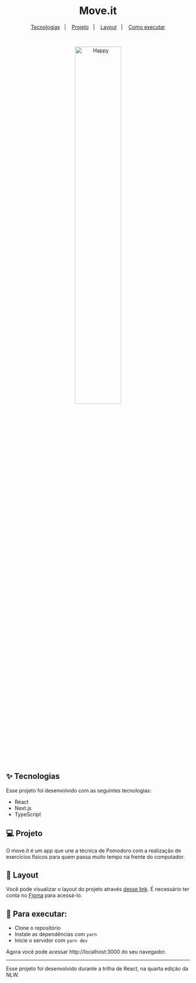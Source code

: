 <h1 align="center">Move.it</h1>

<p align="center">
  <a href="#-tecnologias">Tecnologias</a>&nbsp;&nbsp;&nbsp;|&nbsp;&nbsp;&nbsp;
  <a href="#-projeto">Projeto</a>&nbsp;&nbsp;&nbsp;|&nbsp;&nbsp;&nbsp;
  <a href="#-layout">Layout</a>&nbsp;&nbsp;&nbsp;|&nbsp;&nbsp;&nbsp;
  <a href="#-para-executar">Como executar</a>
</p>

<br>

<p align="center">
  <img alt="Happy" src="https://user-images.githubusercontent.com/38961741/229303854-762067ca-7ab0-47fa-868d-fd920034842a.png" width="50%">
</p>

## ✨ Tecnologias

Esse projeto foi desenvolvido com as seguintes tecnologias:

- React
- Next.js
- TypeScript

## 💻 Projeto

O move.it é um app que une a técnica de Pomodoro com a realização de exercícios físicos para quem passa muito tempo na frente do computador.

## 🔖 Layout

Você pode visualizar o layout do projeto através [desse link](https://www.figma.com/file/ge20pu3ofMOKoliUyKx1Nl/Move.it-1.0). É necessário ter conta no [Figma](http://figma.com/) para acessá-lo.


## 🚀 Para executar:

- Clone o repositório
- Instale as dependências com `yarn`
- Inicie o servidor com `yarn dev`

Agora você pode acessar http://localhost:3000 do seu navegador.

------------------------------------------------------------------------------------------------------------------

Esse projeto foi desenvolvido durante a trilha de React, na quarta edição da NLW. 